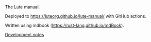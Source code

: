 The Lute manual.

Deployed to https://luteorg.github.io/lute-manual/ with GitHub actions.

Written using mdbook (https://rust-lang.github.io/mdBook).

[Development notes](./docs/development.md)